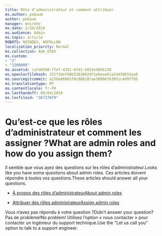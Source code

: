 ```yaml
---
title: Rôle d’administrateur et comment attribuer
ms.author: pebaum
author: pebaum
manager: mnirkhe
ms.date: 2/24/2018
ms.audience: Admin
ms.topic: article
ROBOTS: NOINDEX, NOFOLLOW
localization_priority: Normal
ms.collection: Adm_O365
ms.custom:
- "2"
- "1200008"
ms.assetid: ca7d439d-ffe7-4351-bfd1-b022e4056138
ms.openlocfilehash: 151f2def68b53838929f1ebeaa61a24439815aa0
ms.sourcegitcommit: a256e8680379c006287ae30996763051c4d9ff85
ms.translationtype: MT
ms.contentlocale: fr-FR
ms.lasthandoff: 09/04/2019
ms.locfileid: "36737079"
---
```

# <a name="what-are-admin-roles-and-how-do-you-assign-them"></a><span data-ttu-id="4c6ae-102">Qu’est-ce que les rôles d’administrateur et comment les assigner ?</span><span class="sxs-lookup"><span data-stu-id="4c6ae-102">What are admin roles and how do you assign them?</span></span>

<span data-ttu-id="4c6ae-103">Il semble que vous ayez des questions sur les rôles d’administrateur.</span><span class="sxs-lookup"><span data-stu-id="4c6ae-103">Looks like you have some questions about admin roles.</span></span> <span data-ttu-id="4c6ae-104">Ces articles doivent répondre à toutes vos questions.</span><span class="sxs-lookup"><span data-stu-id="4c6ae-104">These articles should answer all your questions.</span></span>
  
- [<span data-ttu-id="4c6ae-105">À propos des rôles d’administrateur</span><span class="sxs-lookup"><span data-stu-id="4c6ae-105">About admin roles</span></span>](https://docs.microsoft.com/office365/admin/add-users/about-admin-roles)

- [<span data-ttu-id="4c6ae-106">Attribuer des rôles administrateur</span><span class="sxs-lookup"><span data-stu-id="4c6ae-106">Assign admin roles</span></span>](https://docs.microsoft.com/office365/admin/add-users/assign-admin-roles)

<span data-ttu-id="4c6ae-107">Vous n’avez pas répondu à votre question ?</span><span class="sxs-lookup"><span data-stu-id="4c6ae-107">Didn't answer your question?</span></span> <span data-ttu-id="4c6ae-108">Pas de problème!</span><span class="sxs-lookup"><span data-stu-id="4c6ae-108">No problem!</span></span> <span data-ttu-id="4c6ae-109">Utilisez l’option « nous contacter » pour contacter un ingénieur du support technique.</span><span class="sxs-lookup"><span data-stu-id="4c6ae-109">Use the "Let us call you" option to talk to a support engineer.</span></span>
  
